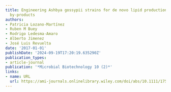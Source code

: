 ```yaml
---
title: Engineering Ashbya gossypii strains for de novo lipid production using industrial
  by‐products
authors:
- Patricia Lozano‐Martínez
- Ruben M Buey
- Rodrigo Ledesma‐Amaro
- Alberto Jimenez
- José Luis Revuelta
date: '2017-01-01'
publishDate: '2024-09-19T17:20:19.635290Z'
publication_types:
- article-journal
publication: '*Microbial Biotechnology 10 (2)*'
links:
- name: URL
  url: https://ami-journals.onlinelibrary.wiley.com/doi/abs/10.1111/1751-7915.12487
---
```

